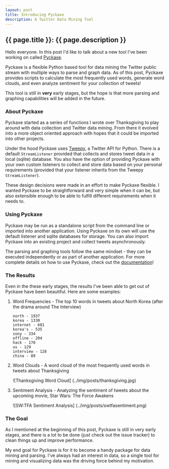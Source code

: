 ```yaml
---
layout: post
title: Introducing Pyckaxe
description: A Twitter Data Mining Tool
---
```


## {{ page.title }}: {{ page.description }}

Hello everyone. In this post I'd like to talk about a new tool I've been working
on called [Pyckaxe](https://github.com/dbernard/Pyckaxe).

Pyckaxe is a flexible Python based tool for data mining the Twitter public
stream with multiple ways to parse and graph data. As of this post, Pyckaxe
provides scripts to calculate the most frequently used words, generate word
clouds, and even analyze sentiment for your collection of tweets!

This tool is still in **very** early stages, but the hope is that more parsing
and graphing capabilities will be added in the future.


### About Pyckaxe

Pyckaxe started as a series of functions I wrote over Thanksgiving to play
around with data collection and Twitter data mining. From there it evolved into
a more object oriented approach with hopes that it could be imported into other
projects.

Under the hood Pyckaxe uses [Tweepy](https://github.com/tweepy/tweepy), a
Twitter API for Python. There is a default `StreamListener` provided that
collects and stores tweet data in a local (sqlite) database. You also have the
option of providing Pyckaxe with your own custom listeners to collect and store
data based on your personal requirements (provided that your listener inherits
from the Tweepy `StreamListener`).

These design decisions were made in an effort to make Pyckaxe flexible. I wanted
Pyckaxe to be straightforward and very simple when it can be, but also
extensible enough to be able to fulfill different requirements when it needs to.


### Using Pyckaxe

Pyckaxe may be run as a standalone script from the command line or imported into
another application. Using Pyckaxe on its own will use the default listener and
sqlite databases for storage. You can also import Pyckaxe into an existing
project and collect tweets asynchronously.

The parsing and graphing tools follow the same mindset - they can be executed
independently or as part of another application. For more complete details on
how to use Pyckaxe, check out the [documentation](https://github.com/dbernard/Pyckaxe/blob/master/README.md)!


### The Results

Even in the these early stages, the results I've been able to get out of Pyckaxe
have been beautiful. Here are some examples:

1. Word Frequencies - The top 10 words in tweets about North Korea (after the
   drama around The Interview)
   ```
   north - 1937
   korea - 1330
   internet - 681
   korea's - 535
   sony - 334
   offline - 204
   hack - 170
   us - 129
   interview - 128
   china - 89
   ```

2. Word Clouds - A word cloud of the most frequently used words in tweets about
   Thanksgiving

   ![Thanksgiving Word Cloud]
   (../img/posts/thanksgiving.jpg)

3. Sentiment Analysis - Analyzing the sentiment of tweets about the upcoming
   movie, Star Wars: The Force Awakens

   ![SW:TFA Sentiment Analysis]
   (../img/posts/swtfasentiment.png)


### The Goal

As I mentioned at the beginning of this post, Pyckaxe is still in very early
stages, and there is a lot to be done (just check out the issue tracker) to
clean things up and improve performance.

My end goal for Pyckaxe is for it to become a handy package for data mining and
parsing. I've always had an interest in data, so a single tool for mining and
visualizing data was the driving force behind my motivation.


